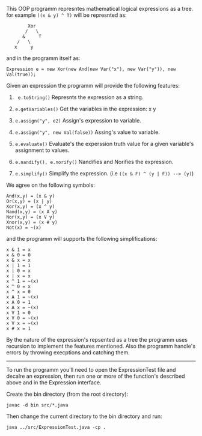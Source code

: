 This OOP programm represntes mathematical logical expressions as a tree.
for example `((x & y) ^ T)` will be represnted as:


```
        Xor
       /   \
      &     T
    /   \
   x     y 
```

and in the programm itself as:

```
Expression e = new Xor(new And(new Var("x"), new Var("y")), new Val(true));
```

Given an expression the programm will provide the following features:

1. ``` e.toString()``` Represnts the expression as a string.

3. ```e.getVariables()``` Get the variables in the expression: x y
4.  ```e.assign("y", e2)``` Assign's expression to variable.

5.  ```e.assign("y", new Val(false))``` Assing's value to variable.

6. ```e.evaluate()``` Evaluate's the experssion truth value for a given variable's assignment to values.

7. ```e.nandify(), e.norify()``` Nandifies and Norifies the expression.

8. ```e.simplify()``` Simplify the expression. (i.e ```((x & F) ^ (y | F)) --> (y)```)

We agree on the following symbols:
```
And(x,y) = (x & y)
Or(x,y) = (x | y)
Xor(x,y) = (x ^ y)
Nand(x,y) = (x A y)
Nor(x,y) = (x V y)
Xnor(x,y) = (x # y)
Not(x) = ~(x)
```
and the programm will supports the following simplifications:

```
x & 1 = x
x & 0 = 0
x & x = x
x | 1 = 1
x | 0 = x
x | x = x
x ^ 1 = ~(x)
x ^ 0 = x
x ^ x = 0
x A 1 = ~(x)
x A 0 = 1
x A x = ~(x)
x V 1 = 0
x V 0 = ~(x)
x V x = ~(x)
x # x = 1
```

By the nature of the expression's repsented as a tree the programm uses recursion
to implement the features mentioned. Also the programm handle's errors by throwing execptions and catching them.

----

To run the programm you'll need to open the ExpressionTest file and decalre an expression,
then run one or more of the function's described above and in the Expression interface.

Create the bin directory (from the root directory):
```
javac -d bin src/*.java
```

Then change the current directory to the bin directory and run:

```
java ../src/ExpressionTest.java -cp .
```









